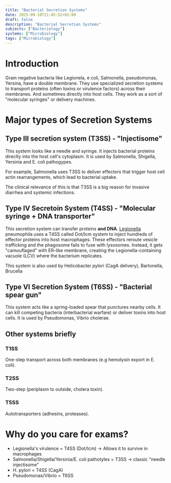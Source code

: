 ```yaml
---
title: "Bacterial Secretion Systems"
date: 2025-09-10T21:45:52+02:00
draft: false
description: "Bacterial Secretion Systems"
subjects: ["Bacteriology"]
systems: ["Microbiology"]
tags: ["Microbiology"]
---
```



# Introduction

Gram negative bacteria like Legionela, e coli, Salmonella, pseudomonas, Yersina, have a double membrane.
They use specialized secretion systems to transport proteins (often toxins or virulence factors) across their membranes. And sometimes directly into host cells.
They work as a sort of "molecular syringes" or delivery machines.

# Major types of Secretion Systems

## Type III secretion system (T3SS) - "Injectisome"

This system looks like a needle and syringe.
It injects bacterial proteins direclty into the host cell's cytoplasm.
It is used by Salmonella, Shigella, Yersinia and E. coli pathogypes.

For example, Salmonella uses T3SS to deliver effectors that trigger host cell actin rearrangements, which lead to bacterial uptake.

The clinical relevance of this is that T3SS is a big reason for invasive diarrhea and systemic infections.

## Type IV Secretoin System (T4SS) - "Molecular syringe + DNA transporter"

This secretion system can transfer proteins **and DNA**.
[Legionella](Legionella.md) pneumophila uses a T4SS called Dot/Icm system to inject hundreds of effector proteins into host macrophages.
These effectors reroute vesicle trafficking and the phagosome fails to fuse with lysosomes. Instead, it gets
"camouflaged" with ER-like membrane, creating the Legionella-containing vacuole (LCV) where the bacterium replicates.

This system is also used by Helicobacter pylori (CagA delivery), Bartonella, Brucella

## Type VI Secretion System (T6SS) - "Bacterial spear gun"

This system acts like a spring-loaded spear that punctures nearby cells.
It can kill competing bacteria (interbacterial warfare) or deliver toxins into host cells.
It is used by Pseudomonas, Vibrio cholerae.

## Other systems briefly

### T1SS

One-step transport across both membranes (e.g hemolysin export in E. coli).

### T2SS

Two-step (periplasm to outside, cholera toxin).

### T5SS

Autotransporters (adhesins, proteases).

# Why do you care for exams?

- Legionella's virulence = T4SS (Dot/Icm) -> Allows it to survive in macrophages
- Salmonella/Shigella/Yersinia/E. coli pathotyles = T3SS -> classic "needle injectisome"
- H. pylori = T4SS (CagA)
- Pseudomonas/Vibrio = T6SS
